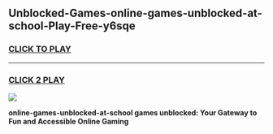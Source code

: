 
## Unblocked-Games-online-games-unblocked-at-school-Play-Free-y6sqe
<h3>
<a href="https://premium76.site?title=online-games-unblocked-at-school&ref=18A">CLICK TO PLAY</a></h3>
<hr>

<h3>
<a href="https://premium76.site?title=online-games-unblocked-at-school&ref=18A">CLICK 2 PLAY</a>
  
</h3>

<a href="https://premium76.site?title=online-games-unblocked-at-school&ref=18A"><img src="https://clearcache.store/games.png"></a>


**online-games-unblocked-at-school games unblocked: Your Gateway to Fun and Accessible Online Gaming**
